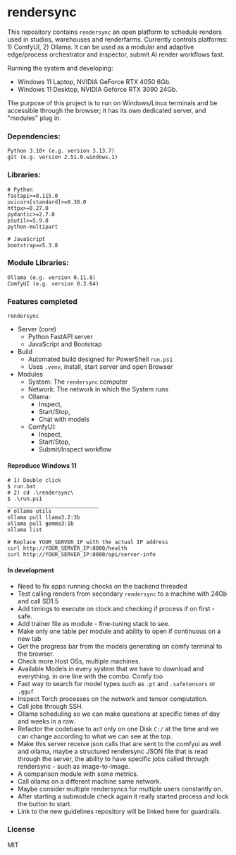 # rendersync

This repository contains `rendersync` an open platform to schedule renders used in studios, warehouses and renderfarms. Currently controls platforms: 1) ComfyUI, 2) Ollama. It can be used as a modular and adaptive edge/process orchestrator and inspector, submit AI render workflows fast.   

Running the system and developing:  
- Windows 11 Laptop, NVIDIA GeForce RTX 4050 6Gb. 
- Windows 11 Desktop, NVIDIA Geforce RTX 3090 24Gb. 

The purpose of this project is to run on Windows/Linux terminals and be accessible through the browser; it has its own dedicated server, and "modules" plug in.


### Dependencies:  
```
Python 3.10+ (e.g. version 3.13.7)   
git (e.g. version 2.51.0.windows.1)   
```

### Libraries:  
```
# Python
fastapi>=0.115.0
uvicorn[standard]>=0.30.0
httpx>=0.27.0
pydantic>=2.7.0
psutil>=5.9.8
python-multipart

# JavaScript
bootstrap==5.3.8
```

### Module Libraries: 
```
Ollama (e.g. version 0.11.8)   
ComfyUI (e.g. version 0.3.64)  
```

### Features completed

`rendersync`
- Server (core)
    - Python FastAPI server
    - JavaScript and Bootstrap
- Build
    - Automated build designed for PowerShell `run.ps1`  
    - Uses `.venv`, install, start server and open Browser
- Modules
    - System: The `rendersync` computer
    - Network: The network in which the System runs
    - Ollama:
        - Inspect, 
        - Start/Stop, 
        - Chat with models  
    - ComfyUI: 
        - Inspect, 
        - Start/Stop, 
        - Submit/Inspect workflow

#### Reproduce Windows 11

```
# 1) Double click 
$ run.bat
# 2) cd .\rendersync\
$ .\run.ps1
_____________________________
# ollama utils
ollama pull llama3.2:3b 
ollama pull gemma3:1b
ollama list  

# Replace YOUR_SERVER_IP with the actual IP address
curl http://YOUR_SERVER_IP:8080/health
curl http://YOUR_SERVER_IP:8080/api/server-info
```


#### In development

- Need to fix apps running checks on the backend threaded
- Test calling renders from secondary `rendersync` to a machine with 24Gb and call SD1.5    
- Add timings to execute on clock and checking if process if on first - safe.    
- Add trainer file as module - fine-tuning stack to see.    
- Make only one table per module and ability to open if continuous on a new tab
- Get the progress bar from the models generating on comfy terminal to the browser.   
- Check more Host OSs, multiple machines.   
- Available Models in every system that we have to download and everything. in one line with the combo.  Comfy too   
- Fast way to search for model types such as `.pt` and `.safetensors` or `.gguf`   
- Inspect Torch processes on the network and tensor computation.   
- Call jobs through SSH.      
- Ollama scheduling so we can make questions at specific times of day and weeks in a row.     
- Refactor the codebase to act only on one Disk `C:/` at the time and we can change according to what we can see at the top.     
- Make this server receive json calls that are sent to the comfyui as well and ollama, maybe a structured rendersync JSON file that is read through the server, the ability to have specific jobs called through rendersync - such as image-to-image.   
- A comparison module with some metrics.
- Call ollama on a different machine same network. 
- Maybe consider multiple rendersyncs for multiple users constantly on.  
- After starting a submodule check again it really started process and lock the button to start.   
- Link to the new guidelines repository will be linked here for guardrails.


### License
MIT

